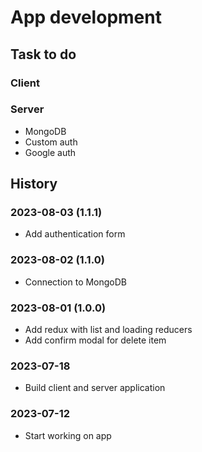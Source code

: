 # App development

## Task to do

### Client

### Server

- MongoDB
- Custom auth
- Google auth

## History

### 2023-08-03 (1.1.1)

- Add authentication form

### 2023-08-02 (1.1.0)

- Connection to MongoDB

### 2023-08-01 (1.0.0)

- Add redux with list and loading reducers
- Add confirm modal for delete item

### 2023-07-18

- Build client and server application

### 2023-07-12

- Start working on app
